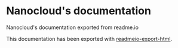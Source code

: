 # Nanocloud's documentation

Nanocloud's documentation exported from readme.io

This documentation has been exported with [readmeio-export-html](https://github.com/dynamiccast/readmeio-export-html).

